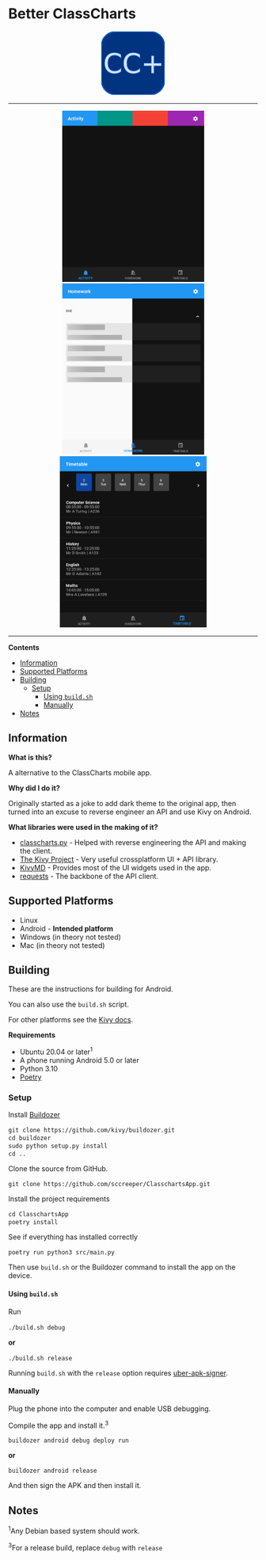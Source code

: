 # Better ClassCharts <!-- omit in toc -->

<p align="center">
  <img width="128" height="128" src="src/res/logo-128.png">
</p>

---

<p align="center">

<img width="287" height="346" style="display: inline" src=".github/screenshots/png/themes.png"/>
<img width="287" height="346" style="display: inline" src=".github/screenshots/png/darkmode-lightmode.png"/>
<img width="297" height="346" style="display: inline" src=".github/screenshots/png/timetable.png"/>

<p>

---

**Contents**

- [Information](#information)
- [Supported Platforms](#supported-platforms)
- [Building](#building)
  - [Setup](#setup)
    - [Using `build.sh`](#using-buildsh)
    - [Manually](#manually)
- [Notes](#notes)

## Information

**What is this?**

A alternative to the ClassCharts mobile app.

**Why did I do it?**

Originally started as a joke to add dark theme to the original app, then turned into an excuse to reverse engineer an API and use Kivy on Android.

**What libraries were used in the making of it?**

- [classcharts.py](https://github.com/NCPlayz/classcharts.py) - Helped with reverse engineering the API and making the client.
- [The Kivy Project](https://github.com/kivy) - Very useful crossplatform UI + API library.
- [KivyMD](https://github.com/kivymd/KivyMD/) - Provides most of the UI widgets used in the app.
- [requests](https://github.com/psf/requests) - The backbone of the API client.

## Supported Platforms

- Linux
- Android - **Intended platform**
- Windows (in theory not tested)
- Mac (in theory not tested)

## Building

These are the instructions for building for Android.

You can also use the `build.sh` script.

For other platforms see the [Kivy docs](https://kivy.org/doc/stable/guide/packaging.html).

**Requirements**
- Ubuntu 20.04 or later<sup>1</sup>
- A phone running Android 5.0 or later
- Python 3.10
- [Poetry](https://python-poetry.org/)

### Setup

Install [Buildozer](https://github.com/kivy/buildozer)
```
git clone https://github.com/kivy/buildozer.git
cd buildozer
sudo python setup.py install
cd ..
```

Clone the source from GitHub.

```
git clone https://github.com/sccreeper/ClasschartsApp.git
```

Install the project requirements

```
cd ClasschartsApp
poetry install
```

See if everything has installed correctly
```
poetry run python3 src/main.py
```

Then use `build.sh` or the Buildozer command to install the app on the device.

#### Using `build.sh`

Run

`./build.sh debug`

**or**

`./build.sh release`

Running `build.sh` with the `release` option requires [uber-apk-signer](https://github.com/patrickfav/uber-apk-signer).

#### Manually

Plug the phone into the computer and enable USB debugging.

Compile the app and install it.<sup>3</sup>
```
buildozer android debug deploy run
```
**or**
```
buildozer android release
```

And then sign the APK and then install it.

## Notes

<sup>1</sup>Any Debian based system should work.

<sup>3</sup>For a release build, replace `debug` with `release`
